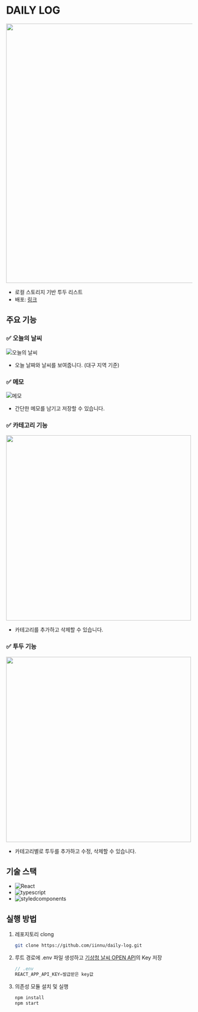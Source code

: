 # DAILY LOG
<img width='700' src='https://github.com/iinnu/daily-log/assets/55791128/8dbb81f1-a967-4c49-b96d-e43dbc3f090f'/>  

- 로컬 스토리지 기반 투두 리스트
- 배포: [링크](http://iinnu-daily-log.s3-website.ap-northeast-2.amazonaws.com/)

## 주요 기능
### ✅ 오늘의 날씨
![오늘의 날씨](https://github.com/iinnu/daily-log/assets/55791128/9b8ad9ca-a4d4-4546-b5d3-c52d67d57474)  
- 오늘 날짜와 날씨를 보여줍니다. (대구 지역 기준)

### ✅ 메모
![메모](https://github.com/iinnu/daily-log/assets/55791128/468ec4b6-a14a-4b5f-a783-a38115634258)  
- 간단한 메모를 남기고 저장할 수 있습니다.

### ✅ 카테고리 기능
<img width='500' src='https://github.com/iinnu/daily-log/assets/55791128/236a349e-3112-4bf6-98ba-20a39d381953' />  

- 카테고리를 추가하고 삭제할 수 있습니다.

### ✅ 투두 기능
<img width='500' src='https://github.com/iinnu/daily-log/assets/55791128/29aedc09-9496-4c50-bb00-eda10bba4365' />  

- 카테고리별로 투두를 추가하고 수정, 삭제할 수 있습니다.

## 기술 스택

* ![React][React.js]
* ![typescript][typescript]
* ![styledcomponents][styledcomponents]

## 실행 방법
1. 레포지토리 clong
   ```bash
   git clone https://github.com/iinnu/daily-log.git
   ```
2. 루트 경로에 .env 파일 생성하고 [기상청 날씨 OPEN API](https://www.data.go.kr/data/15084084/openapi.do)의 Key 저장
    ```js
    // .env
    REACT_APP_API_KEY=발급받은 key값
    ```
3. 의존성 모듈 설치 및 실행
    ```bash
    npm install
    npm start
    ```
  

[React.js]: https://img.shields.io/badge/React-20232A?style=for-the-badge&logo=react&logoColor=61DAFB
[typescript]: https://img.shields.io/badge/TypeScript-20232A?style=for-the-badge&logo=typescript&logoColor=3178C6
[styledcomponents]: https://img.shields.io/badge/styledcomponents-20232A?style=for-the-badge&logo=styledcomponents&logoColor=#DB7093
